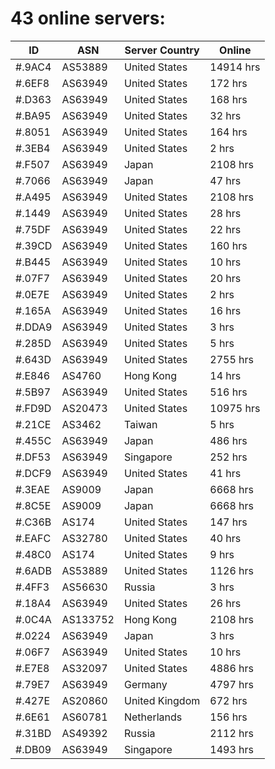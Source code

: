 # 43 online servers:

| ID | ASN | Server Country | Online |
| ------ | ------ | ------ | ------ |
| #.9AC4 | AS53889 | United States | 14914 hrs |
| #.6EF8 | AS63949 | United States | 172 hrs |
| #.D363 | AS63949 | United States | 168 hrs |
| #.BA95 | AS63949 | United States | 32 hrs |
| #.8051 | AS63949 | United States | 164 hrs |
| #.3EB4 | AS63949 | United States | 2 hrs |
| #.F507 | AS63949 | Japan | 2108 hrs |
| #.7066 | AS63949 | Japan | 47 hrs |
| #.A495 | AS63949 | United States | 2108 hrs |
| #.1449 | AS63949 | United States | 28 hrs |
| #.75DF | AS63949 | United States | 22 hrs |
| #.39CD | AS63949 | United States | 160 hrs |
| #.B445 | AS63949 | United States | 10 hrs |
| #.07F7 | AS63949 | United States | 20 hrs |
| #.0E7E | AS63949 | United States | 2 hrs |
| #.165A | AS63949 | United States | 16 hrs |
| #.DDA9 | AS63949 | United States | 3 hrs |
| #.285D | AS63949 | United States | 5 hrs |
| #.643D | AS63949 | United States | 2755 hrs |
| #.E846 | AS4760 | Hong Kong | 14 hrs |
| #.5B97 | AS63949 | United States | 516 hrs |
| #.FD9D | AS20473 | United States | 10975 hrs |
| #.21CE | AS3462 | Taiwan | 5 hrs |
| #.455C | AS63949 | Japan | 486 hrs |
| #.DF53 | AS63949 | Singapore | 252 hrs |
| #.DCF9 | AS63949 | United States | 41 hrs |
| #.3EAE | AS9009 | Japan | 6668 hrs |
| #.8C5E | AS9009 | Japan | 6668 hrs |
| #.C36B | AS174 | United States | 147 hrs |
| #.EAFC | AS32780 | United States | 40 hrs |
| #.48C0 | AS174 | United States | 9 hrs |
| #.6ADB | AS53889 | United States | 1126 hrs |
| #.4FF3 | AS56630 | Russia | 3 hrs |
| #.18A4 | AS63949 | United States | 26 hrs |
| #.0C4A | AS133752 | Hong Kong | 2108 hrs |
| #.0224 | AS63949 | Japan | 3 hrs |
| #.06F7 | AS63949 | United States | 10 hrs |
| #.E7E8 | AS32097 | United States | 4886 hrs |
| #.79E7 | AS63949 | Germany | 4797 hrs |
| #.427E | AS20860 | United Kingdom | 672 hrs |
| #.6E61 | AS60781 | Netherlands | 156 hrs |
| #.31BD | AS49392 | Russia | 2112 hrs |
| #.DB09 | AS63949 | Singapore | 1493 hrs |

